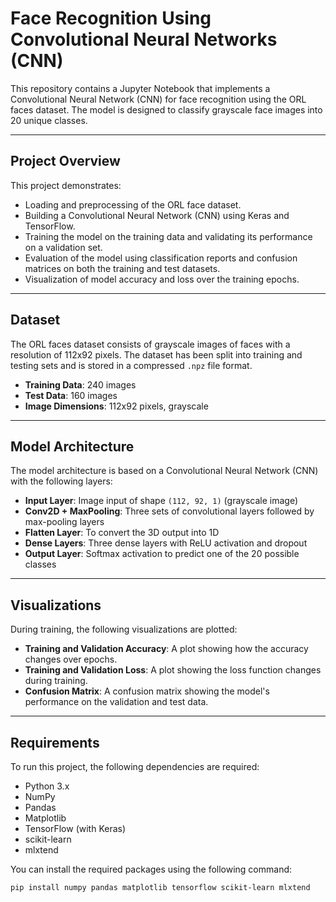 # Face Recognition Using Convolutional Neural Networks (CNN)

This repository contains a Jupyter Notebook that implements a Convolutional Neural Network (CNN) for face recognition using the ORL faces dataset. The model is designed to classify grayscale face images into 20 unique classes.

---

## Project Overview

This project demonstrates:
- Loading and preprocessing of the ORL face dataset.
- Building a Convolutional Neural Network (CNN) using Keras and TensorFlow.
- Training the model on the training data and validating its performance on a validation set.
- Evaluation of the model using classification reports and confusion matrices on both the training and test datasets.
- Visualization of model accuracy and loss over the training epochs.

---

## Dataset

The ORL faces dataset consists of grayscale images of faces with a resolution of 112x92 pixels. The dataset has been split into training and testing sets and is stored in a compressed `.npz` file format.

- **Training Data**: 240 images
- **Test Data**: 160 images
- **Image Dimensions**: 112x92 pixels, grayscale

---

## Model Architecture

The model architecture is based on a Convolutional Neural Network (CNN) with the following layers:
- **Input Layer**: Image input of shape `(112, 92, 1)` (grayscale image)
- **Conv2D + MaxPooling**: Three sets of convolutional layers followed by max-pooling layers
- **Flatten Layer**: To convert the 3D output into 1D
- **Dense Layers**: Three dense layers with ReLU activation and dropout
- **Output Layer**: Softmax activation to predict one of the 20 possible classes

---

## Visualizations

During training, the following visualizations are plotted:
- **Training and Validation Accuracy**: A plot showing how the accuracy changes over epochs.
- **Training and Validation Loss**: A plot showing the loss function changes during training.
- **Confusion Matrix**: A confusion matrix showing the model's performance on the validation and test data.

---

## Requirements

To run this project, the following dependencies are required:
- Python 3.x
- NumPy
- Pandas
- Matplotlib
- TensorFlow (with Keras)
- scikit-learn
- mlxtend

You can install the required packages using the following command:

```bash
pip install numpy pandas matplotlib tensorflow scikit-learn mlxtend
